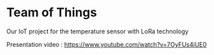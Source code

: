 # Team of Things

Our IoT project for the temperature sensor with LoRa technology

Presentation video : https://www.youtube.com/watch?v=7OyFUs4iUE0

